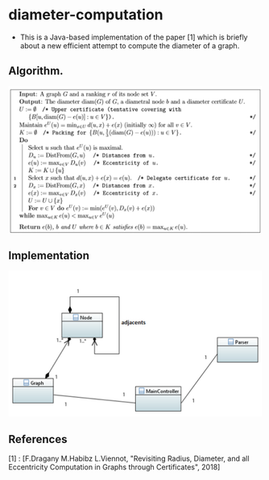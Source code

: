 # diameter-computation

- This is a Java-based implementation of the paper [1] which is briefly about a new efficient attempt to compute the diameter of a graph.

## Algorithm.

<img src="images/algo.png" width="600px">

## Implementation

<img src="images/class-diag.png" width="600px">

## References
[1] : [F.Dragany M.Habibz L.Viennot, "Revisiting Radius, Diameter, and all Eccentricity Computation in Graphs through Certificates", 2018]
